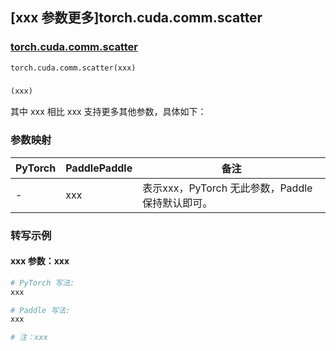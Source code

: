 ## [xxx 参数更多]torch.cuda.comm.scatter

### [torch.cuda.comm.scatter](https://pytorch.org/docs/stable/generated/torch.cuda.comm.scatter.html#torch.cuda.comm.scatter)

```python
torch.cuda.comm.scatter(xxx)
```

### []()

```python
(xxx)
```

其中 xxx 相比 xxx 支持更多其他参数，具体如下：

### 参数映射

| PyTorch | PaddlePaddle | 备注 |
| ------- | ------------ | ---- |
|    -    |    xxx    | 表示xxx，PyTorch 无此参数，Paddle 保持默认即可。 |

### 转写示例

#### xxx 参数：xxx
``` python
# PyTorch 写法:
xxx

# Paddle 写法:
xxx

# 注：xxx
```
